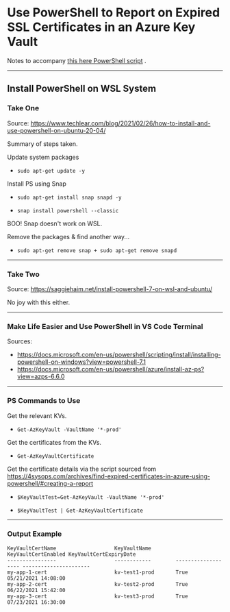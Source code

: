 # Use PowerShell to Report on Expired SSL Certificates in an Azure Key Vault

Notes to accompany [this here PowerShell script](az-ps-kv-report-expired-ssl-certs.ps1) .

----

## Install PowerShell on WSL System

### Take One

Source: <https://www.techlear.com/blog/2021/02/26/how-to-install-and-use-powershell-on-ubuntu-20-04/>

Summary of steps taken.

Update system packages

- `sudo apt-get update -y`

Install PS using Snap

- `sudo apt-get install snap snapd -y`

- `snap install powershell --classic`

BOO!  Snap doesn't work on WSL.

Remove the packages & find another way...

- `sudo apt-get remove snap + sudo apt-get remove snapd`

----

### Take Two

Source: <https://saggiehaim.net/install-powershell-7-on-wsl-and-ubuntu/>

No joy with this either.

----

### Make Life Easier and Use PowerShell in VS Code Terminal

Sources:

- <https://docs.microsoft.com/en-us/powershell/scripting/install/installing-powershell-on-windows?view=powershell-7.1>
- <https://docs.microsoft.com/en-us/powershell/azure/install-az-ps?view=azps-6.6.0>

----

### PS Commands to Use

Get the relevant KVs.

- `Get-AzKeyVault -VaultName '*-prod'`

Get the certificates from the KVs.

- `Get-AzKeyVaultCertificate`

Get the certificate details via the script sourced from <https://4sysops.com/archives/find-expired-certificates-in-azure-using-powershell/#creating-a-report>

- `$KeyVaultTest=Get-AzKeyVault -VaultName '*-prod'`

- `$KeyVaultTest | Get-AzKeyVaultCertificate`

----

### Output Example

```plaintext
KeyVaultCertName                   KeyVaultName        KeyVaultCertEnabled KeyVaultCertExpiryDate
----------------                   ------------        ------------------- ----------------------
my-app-1-cert                      kv-test1-prod       True                05/21/2021 14:08:00   
my-app-2-cert                      kv-test2-prod       True                06/22/2021 15:42:00   
my-app-3-cert                      kv-test3-prod       True                07/23/2021 16:30:00   
```
